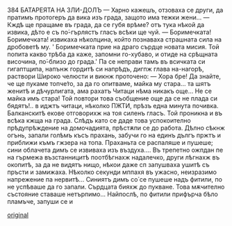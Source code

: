 ﻿384
БАТАРЕЯТА НА ЗЛИ-ДОЛЪ
— Харно кажешъ, отзоваха се други, да пратимъ протогеръ да вика изъ града, защото има тежки жени...
— Кждѣ ще пращаме въ града, да се губя врѣме? отъ тука нѣкой да извика, дѣто е съ по́-гърлястъ гласъ всѣки ще чуй.
— Боримечката! Боримечката! извикаха нѣколцина, който познаваха страшната сила на дробоветѣ му. '
Боримечката прие на драго сърдце новата мисия. Той попита какво трѣба да каже, запомни го-хубаво, и отиде на срѣщната височина, по́-близо до града.' Па се неправи тамъ въ всичката си гигаптщипа, напънж гордитѣ си напрѣдъ, дигпж глава на-нагорѣ, раствори Широко челюсти и викнж проточено:
— Хора бре! Да знайте, че ще пукаме топче́то, за
да го опитваме, майка му стара... та шятъ женитѣ и дѣчурлигата, ама рахатъ Читаци нѣма никакъ още... Не се майка имъ стара!
Той повтори това съобщение още
да се не плада си бядятъ!.. в иджтъ читаци,
нѣколко ПЖТИ,
прѣзъ една минута почивка. Балканскитѣ екове отговорихж на тоя силенъ гласъ. Той проникна и въ всѣка кжща на града. Слѣдъ като се даде това успокоително прѣдупрѣждение на домочадията, прѣстѫпи се до работа. Дѣлно сѣкнж огънь, запали голѣмъ късъ прахань, забучи го на единъ дългъ пржтъ и приближи къмъ гжзера на топа. Праханьта се распаляше и пушеше; сини облачета димъ се извиваха изъ въздуха.... Въ трепетно ожпдан пе на гърмежа възстанницитѣ поотбѣгнахж надалечко, други лѣгнахж въ окопитѣ, за да не видятъ нищо, нѣкои даже сп запушваха ушитѣ съ пръсти и замижаха. Нѣколко секунди мппахя въ ужасно, неизразимо напрежение па нервитѣ... Синиятъ димъ со́ се пушеше надъ фитили, по не успѣваше да го запали. Сърдцата бияхж до пукване. Това мѫчително състояние ставаше нетърпимо... Найпослѣ, по фитили прифърча бѣло пламъче, запуши се и

[original](images/427.jpg)